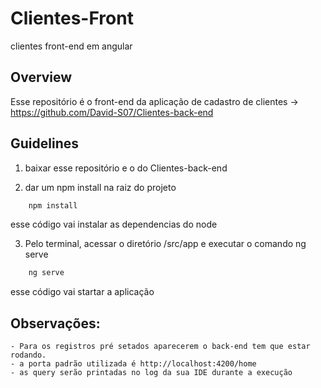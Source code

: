 # Clientes-Front
clientes front-end em angular

## Overview
Esse repositório é o front-end da aplicação de cadastro de clientes -> https://github.com/David-S07/Clientes-back-end

## Guidelines

1. baixar esse repositório e o do Clientes-back-end

2. dar um npm install na raiz do projeto

```java
	npm install
```
   esse código vai instalar as dependencias do node
   
3. Pelo terminal, acessar o diretório /src/app e executar o comando ng serve

```java
	ng serve
```
   esse código vai startar a aplicação


## Observações: 

	- Para os registros pré setados aparecerem o back-end tem que estar rodando.
	- a porta padrão utilizada é http://localhost:4200/home
	- as query serão printadas no log da sua IDE durante a execução


